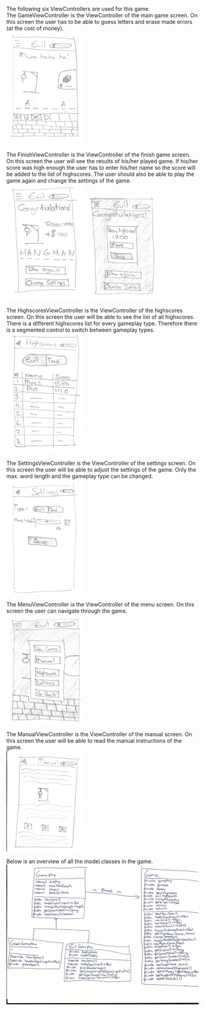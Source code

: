 The following six ViewControllers are used for this game. <br/>
The GameViewController is the ViewController of the main game screen. On this screen the user has to be able to guess letters and erase made errors (at the cost of money).<br/>
<img src="https://github.com/MFrob/Evil-Hangman/blob/master/Pictures/gameView.png" width="200">

The FinishViewController is the ViewController of the finish game screen. On this screen the user will see the results of his/her played game. If his/her score was high enough the user has to enter his/her name so the score will be added to the list of highscores. The user should also be able to play the game again and change the settings of the game.<br/>
<img src="https://github.com/MFrob/Evil-Hangman/blob/master/Pictures/finishView.png" width="200">
<img src="https://github.com/MFrob/Evil-Hangman/blob/master/Pictures/finishView2.png" width="200">

The HighscoresViewController is the ViewController of the highscores screen. On this screen the user will be able to see the list of all highscores. There is a different highscores list for every gameplay type. Therefore there is a segmented control to switch between gameplay types.<br/>
<img src="https://github.com/MFrob/Evil-Hangman/blob/master/Pictures/highscoresView.png" width="200">

The SettingsViewController is the ViewController of the settings screen. On this screen the user will be able to adjust the settings of the game. Only the max. word length and the gameplay type can be changed. <br/>
<img src="https://github.com/MFrob/Evil-Hangman/blob/master/Pictures/settingsView.png" width="200">

The MenuViewController is the ViewController of the menu screen. On this screen the user can navigate through the game. <br/>
<img src="https://github.com/MFrob/Evil-Hangman/blob/master/Pictures/menuView.png" width="200">

The ManualViewController is the ViewController of the manual screen. On this screen the user will be able to read the manual instructions of the game. <br/>
<img src="https://github.com/MFrob/Evil-Hangman/blob/master/Pictures/manualView.png" width="200">

Below is an overview of all the model classes in the game.<br/>
<img src="https://github.com/MFrob/Evil-Hangman/blob/master/Pictures/modelClasses.jpg" width="800">
